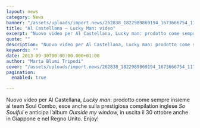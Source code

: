 ```yaml
---
layout: news
category: News
banner: "/assets/uploads/import.news/262838_1822989869194_1673666754_1177806_6720025_n.jpeg"
title: "Al Castellana – Lucky Man: video"
excerpt: "Nuovo video per Al Castellana, Lucky man: prodotto come sempre insieme al team Soul Combo, esce anche sulla prestigiosa compilation inglese So Soulful e anticipa l’album Outside my window, in uscita il 30 ottobre anche in Giappone e nel Regno Unito. Enjoy!  "
quote: ""
description: "Nuovo video per Al Castellana, Lucky man: prodotto come sempre insieme al team Soul Combo, esce anche sulla prestigiosa compilation inglese So Soulful e anticipa l’album Outside my window, in uscita il 30 ottobre anche in Giappone e nel Regno Unito. Enjoy!  "
keywords: ""
date: 2013-09-30T00:00:00.000+01:00
author: "Marta Blumi Tripodi"
cover: "/assets/uploads/import.news/262838_1822989869194_1673666754_1177806_6720025_n.jpeg"
pagination:
  enabled: true

---
```


Nuovo video per Al Castellana, _Lucky man_: prodotto come sempre insieme al team Soul Combo, esce anche sulla prestigiosa compilation inglese _So Soulful_ e anticipa l’album _Outside my window,_ in uscita il 30 ottobre anche in Giappone e nel Regno Unito. Enjoy!

  